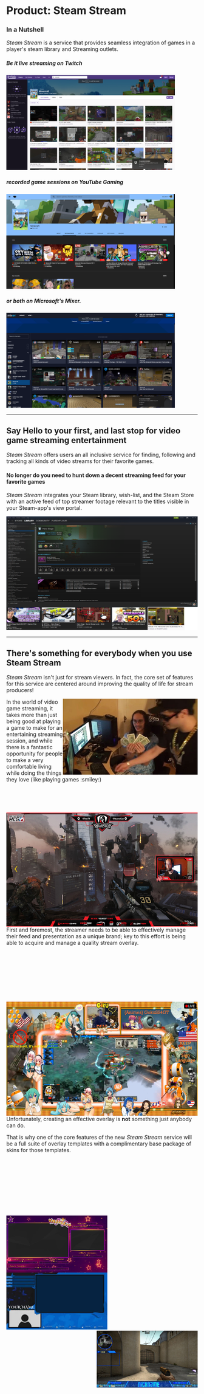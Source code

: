 Product: **Steam Stream**
===

### In a Nutshell
_Steam Stream_ is a service that provides seamless integration of games in a player's steam library and Streaming outlets. 

##### Be it **live streaming** on _Twitch_

<img src="./twitch.png" width="444" height="250" title="twitch search results for 'minecraft'" />

##### **recorded game sessions** on _YouTube Gaming_

<img src="./youtube_gaming.png" width="444" height="250" title="YouTube Gaming search results for 'minecraft'" />

##### or ***both*** on Microsoft's _Mixer_.

<img src="./mixer.png" width="444" height="250" title="Mixer search results for 'minecraft'" />

---

## Say Hello to your first, and last stop for video game streaming entertainment

_Steam Stream_ offers users an all inclusive service for finding, following and tracking all kinds of video streams for their favorite games.

#### No longer do you need to hunt down a decent streaming feed for your favorite games
_Steam Stream_ integrates your Steam library, wish-list, and the Steam Store with an active feed of top streamer footage relevant to the titles visible in your Steam-app's view portal.

<img src="./steam-stream-example.png" width="533" height="300" title="User library game-specific stream feed example"/>

---

## There's something for everybody when you use Steam Stream

<p>
  <i>Steam Stream</i> isn't just for stream viewers. In fact, the core set of features for this service are centered around improving the quality of life for stream producers!
</p> 

<p>
  <img src="./geeks-makin-munay.png" width="355" height="200"  title="Aaaawe Yeaaahhhh" align="right"/>
  In the world of video game streaming, it takes more than just being good at playing a game to make for an entertaining streaming session, and while there is a fantastic opportunity for people to make a very comfortable living while doing the things they love (like playing games :smiley:) 
</p>
</br></br></br>
<p>
  <img src="./medium-overlay.png" width="533" height="300" title="moderate overlay with excellent branding" align="left" />
  First and foremost, the streamer needs to be able to effectively manage their feed and presentation as a unique brand; key to this effort is being able to acquire and manage a quality stream overlay. 
</p>
</br></br></br></br></br></br></br>
<p>
  <img src="./really-bad-overlay.png" width="533" height="300"  title="Classy, tasteful, clear, and unofensive... are all things this " align="right"/>
  Unfortunately, creating an effective overlay is <strong>not</strong> something just anybody can do.
</p>

<p>
  That is why one of the core features of the new <i>Steam Stream</i> service will be a full suite of overlay templates with a complimentary base package of skins for those templates.
</p>
</br></br></br></br></br></br></br></br>
<p>
  <img src="./overlay-skin1.png" width="266" height="150" align="left"/>
  <img src="./overlay-skin2.png" width="266" height="150" align="centered + 2em"/>
  <img src="./overlay-skin3.png" width="266" height="150"align="right"/>
</p>
